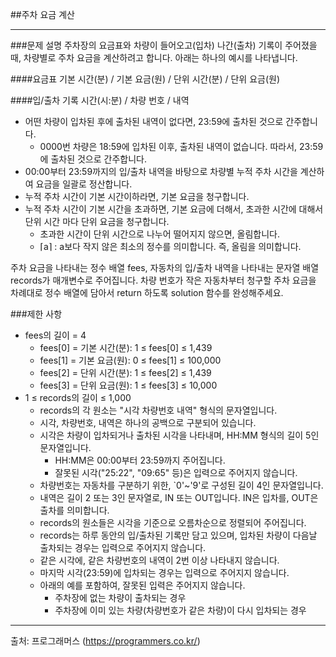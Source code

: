 ##주차 요금 계산
- - -
###문제 설명
주차장의 요금표와 차량이 들어오고(입차) 나간(출차) 기록이 주어졌을 때, 차량별로 주차 요금을 계산하려고 합니다. 아래는 하나의 예시를 나타냅니다.

####요금표
기본 시간(분) / 기본 요금(원) / 단위 시간(분) / 단위 요금(원)

####입/출차 기록
시간(시:분) / 차량 번호 / 내역

- 어떤 차량이 입차된 후에 출차된 내역이 없다면, 23:59에 출차된 것으로 간주합니다.
  - 0000번 차량은 18:59에 입차된 이후, 출차된 내역이 없습니다. 따라서, 23:59에 출차된 것으로 간주합니다.
- 00:00부터 23:59까지의 입/출차 내역을 바탕으로 차량별 누적 주차 시간을 계산하여 요금을 일괄로 정산합니다.
- 누적 주차 시간이 기본 시간이하라면, 기본 요금을 청구합니다.
- 누적 주차 시간이 기본 시간을 초과하면, 기본 요금에 더해서, 초과한 시간에 대해서 단위 시간 마다 단위 요금을 청구합니다.
  - 초과한 시간이 단위 시간으로 나누어 떨어지지 않으면, 올림합니다.
  - ⌈a⌉ : a보다 작지 않은 최소의 정수를 의미합니다. 즉, 올림을 의미합니다.

주차 요금을 나타내는 정수 배열 fees, 자동차의 입/출차 내역을 나타내는 문자열 배열 records가 매개변수로 주어집니다. 차량 번호가 작은 자동차부터 청구할 주차 요금을 차례대로 정수 배열에 담아서 return 하도록 solution 함수를 완성해주세요.

###제한 사항
- fees의 길이 = 4 
  - fees[0] = 기본 시간(분): 1 ≤ fees[0] ≤ 1,439 
  - fees[1] = 기본 요금(원): 0 ≤ fees[1] ≤ 100,000 
  - fees[2] = 단위 시간(분): 1 ≤ fees[2] ≤ 1,439 
  - fees[3] = 단위 요금(원): 1 ≤ fees[3] ≤ 10,000
- 1 ≤ records의 길이 ≤ 1,000
  - records의 각 원소는 "시각 차량번호 내역" 형식의 문자열입니다. 
  - 시각, 차량번호, 내역은 하나의 공백으로 구분되어 있습니다. 
  - 시각은 차량이 입차되거나 출차된 시각을 나타내며, HH:MM 형식의 길이 5인 문자열입니다. 
    - HH:MM은 00:00부터 23:59까지 주어집니다. 
    - 잘못된 시각("25:22", "09:65" 등)은 입력으로 주어지지 않습니다. 
  - 차량번호는 자동차를 구분하기 위한, `0'~'9'로 구성된 길이 4인 문자열입니다. 
  - 내역은 길이 2 또는 3인 문자열로, IN 또는 OUT입니다. IN은 입차를, OUT은 출차를 의미합니다. 
  - records의 원소들은 시각을 기준으로 오름차순으로 정렬되어 주어집니다. 
  - records는 하루 동안의 입/출차된 기록만 담고 있으며, 입차된 차량이 다음날 출차되는 경우는 입력으로 주어지지 않습니다. 
  - 같은 시각에, 같은 차량번호의 내역이 2번 이상 나타내지 않습니다. 
  - 마지막 시각(23:59)에 입차되는 경우는 입력으로 주어지지 않습니다. 
  - 아래의 예를 포함하여, 잘못된 입력은 주어지지 않습니다. 
    - 주차장에 없는 차량이 출차되는 경우 
    - 주차장에 이미 있는 차량(차량번호가 같은 차량)이 다시 입차되는 경우
- - -
출처: 프로그래머스 (https://programmers.co.kr/)
